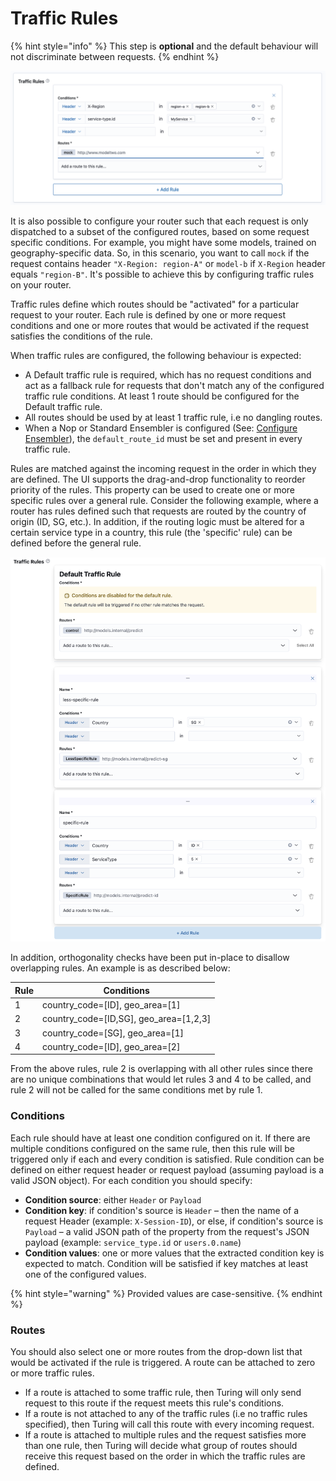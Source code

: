 # Traffic Rules

{% hint style="info" %}
This step is **optional** and the default behaviour will not discriminate between requests.
{% endhint %}

![](../../.gitbook/assets/create_router_rules.png)

It is also possible to configure your router such that each request is only dispatched to a subset of the configured routes, based on some request specific conditions. For example, you might have some models, trained on geography-specific data. So, in this scenario, you want to call `mock` if the request contains header `"X-Region: region-A"` or `model-b` if `X-Region` header equals `"region-B"`. It's possible to achieve this by configuring traffic rules on your router.

Traffic rules define which routes should be "activated" for a particular request to your router. Each rule is defined by one or more request conditions and one or more routes that would be activated if the request satisfies the conditions of the rule. 

When traffic rules are configured, the following behaviour is expected:
- A Default traffic rule is required, which has no request conditions and act as a fallback rule for requests that don't match any of the configured traffic rule conditions. At least 1 route should be configured for the Default traffic rule.
- All routes should be used by at least 1 traffic rule, i.e no dangling routes.
- When a Nop or Standard Ensembler is configured (See: [Configure Ensembler](./configure-ensembler.md)), the `default_route_id` must be set and present in every traffic rule.

Rules are matched against the incoming request in the order in which they are defined. The UI supports the drag-and-drop functionality to reorder priority of the rules. This property can be used to create one or more specific rules over a general rule. Consider the following example, where a router has rules defined such that requests are routed by the country of origin (ID, SG, etc.). In addition, if the routing logic must be altered for a certain service type in a country, this rule (the 'specific' rule) can be defined before the general rule.

![](../../.gitbook/assets/create_router_rules_priority.png)

In addition, orthogonality checks have been put in-place to disallow overlapping rules. An example is as described below:

| Rule | Conditions |
|------|------------|
| 1    | country_code=[ID], geo_area=[1] |
| 2    | country_code=[ID,SG], geo_area=[1,2,3] |
| 3    | country_code=[SG], geo_area=[1] |
| 4    | country_code=[ID], geo_area=[2] |

From the above rules, rule 2 is overlapping with all other rules since there are no unique combinations that would let rules 3 and 4 to be called, and rule 2 will not be called for the same conditions met by rule 1.

### Conditions

Each rule should have at least one condition configured on it. If there are multiple conditions configured on the same rule, then this rule will be triggered only if each and every condition is satisfied. Rule condition can be defined on either request header or request payload (assuming payload is a valid JSON object). For each condition you should specify:

* **Condition source**: either `Header` or `Payload`
* **Condition key**: if condition's source is `Header` – then the name of a request Header (example: `X-Session-ID`), or else, if condition's source is `Payload` – a valid JSON path of the property from the request's JSON payload (example: `service_type.id` or `users.0.name`)
* **Condition values**: one or more values that the extracted condition key is expected to match. Condition will be satisfied if key matches at least one of the configured values.<br/>

{% hint style="warning" %}
Provided values are case-sensitive.
{% endhint %}

### Routes   

You should also select one or more routes from the drop-down list that would be activated if the rule is triggered. A route can be attached to zero or more traffic rules.

* If a route is attached to some traffic rule, then Turing will only send request to this route if the request meets this rule's conditions.
* If a route is not attached to any of the traffic rules (i.e no traffic rules specified), then Turing will call this route with every incoming request.
* If a route is attached to multiple rules and the request satisfies more than one rule, then Turing will decide what group of routes should receive this request based on the order in which the traffic rules are defined.
